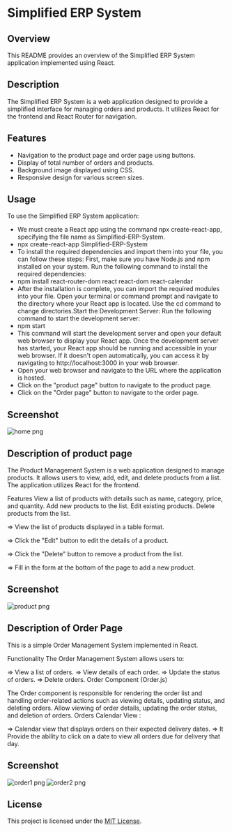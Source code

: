 # Simplified ERP System

## Overview

This README provides an overview of the Simplified ERP System application implemented using React.

## Description

The Simplified ERP System is a web application designed to provide a simplified interface for managing orders and products. It utilizes React for the frontend and React Router for navigation.

## Features

- Navigation to the product page and order page using buttons.
- Display of total number of orders and products.
- Background image displayed using CSS.
- Responsive design for various screen sizes.


## Usage

To use the Simplified ERP System application:

-  We must create a React app using the command npx create-react-app, specifying the file name as Simplified-ERP-System.
-  npx create-react-app Simplified-ERP-System
-  To install the required dependencies and import them into your file, you can follow these steps:
   First, make sure you have Node.js and npm installed on your system.
   Run the following command to install the required dependencies:
-  npm install react-router-dom react react-dom react-calendar
-  After the installation is complete, you can import the required modules into your file.
   Open your terminal or command prompt and navigate to the directory where your React app is located. Use the cd command to change 
   directories.Start the Development Server: Run the following command to start the development server:
-  npm start
-  This command will start the development server and open your default web browser to display your React app.
   Once the development server has started, your React app should be running and accessible in your web browser. If it doesn't open 
   automatically, you can access it by navigating to http://localhost:3000 in your web browser.
-  Open your web browser and navigate to the URL where the application is hosted.
-  Click on the "product page" button to navigate to the product page.
-  Click on the "Order page" button to navigate to the order page.

## Screenshot

![home png](https://github.com/prasaddiviti/ERPSystems/assets/141943264/08b5199c-ca6a-4ea9-ae24-e49d12f0884a)

## Description of product page
The Product Management System is a web application designed to manage products. It allows users to view, add, edit, and delete products from a list. The application utilizes React for the frontend.

Features
View a list of products with details such as name, category, price, and quantity.
Add new products to the list.
Edit existing products.
Delete products from the list.

=> View the list of products displayed in a table format.

=> Click the "Edit" button to edit the details of a product.

=> Click the "Delete" button to remove a product from the list.

=> Fill in the form at the bottom of the page to add a new product.
## Screenshot
![product png](https://github.com/prasaddiviti/ERPSystems/assets/141943264/472b7d1a-33c0-4298-aeb3-96b06be62299)

## Description of Order Page
This is a simple Order Management System implemented in React.

Functionality
The Order Management System allows users to:

=> View a list of orders.
=> View details of each order.
=> Update the status of orders.
=> Delete orders.
Order Component (Order.js)

The Order component is responsible for rendering the order list and handling order-related actions such as viewing details, updating status, and deleting orders.
Allow viewing of order details, updating the order status, and deletion
of orders.
Orders Calendar View :

=> Calendar view that displays orders on their expected delivery dates.
=> It Provide the ability to click on a date to view all orders due for delivery that day.
## Screenshot
![order1 png](https://github.com/prasaddiviti/ERPSystems/assets/141943264/ae9bbaf2-3ad7-4a67-9c3b-c10f864e66f9)
![order2 png](https://github.com/prasaddiviti/ERPSystems/assets/141943264/619ac230-723a-4645-8646-96d5a5443bdc)
## License
This project is licensed under the [MIT License](LICENSE).

